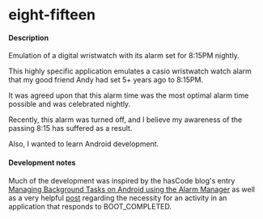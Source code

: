 eight-fifteen
=============

#### Description

Emulation of a digital wristwatch with its alarm set for 8:15PM nightly.

This highly specific application emulates a casio wristwatch watch alarm that my good friend Andy had set 5+ years ago to 8:15PM. 

It was agreed upon that this alarm time was the most optimal alarm time possible and was celebrated nightly.

Recently, this alarm was turned off, and I believe my awareness of the passing 8:15 has suffered as a result. 

Also, I wanted to learn Android development.

#### Development notes

Much of the development was inspired by the hasCode blog's entry [Managing Background Tasks on Android using the Alarm Manager](http://www.hascode.com/2011/11/managing-background-tasks-on-android-using-the-alarm-manager/) as well as a very helpful [post](http://commonsware.com/blog/2011/07/05/boot-completed-regression.html) regarding the necessity for an activity in an application that responds to BOOT_COMPLETED.
